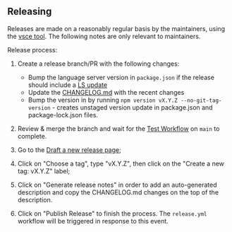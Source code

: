## Releasing

Releases are made on a reasonably regular basis by the maintainers, using the [vsce tool](https://github.com/microsoft/vscode-vsce). The following notes are only relevant to maintainers.

Release process:

1. Create a release branch/PR with the following changes:

   - Bump the language server version in `package.json` if the release should include a [LS update](https://github.com/opentofu/tofu-ls/releases)
   - Update the [CHANGELOG.md](../CHANGELOG.md) with the recent changes
   - Bump the version in by running `npm version vX.Y.Z --no-git-tag-version` - creates unstaged version update in package.json and package-lock.json files.
1. Review & merge the branch and wait for the [Test Workflow](https://github.com/opentofu/vscode-opentofu/actions/workflows/test.yml) on `main` to complete.
1. Go to the [Draft a new release page](https://github.com/opentofu/vscode-opentofu/releases/new);
1. Click on "Choose a tag", type "vX.Y.Z", then click on the "Create a new tag: vX.Y.Z" label;
1. Click on "Generate release notes" in order to add an auto-generated description and copy the CHANGELOG.md changes on the top of the description.
1. Click on "Publish Release" to finish the process. The `release.yml` workflow
will be triggered in response to this event.
